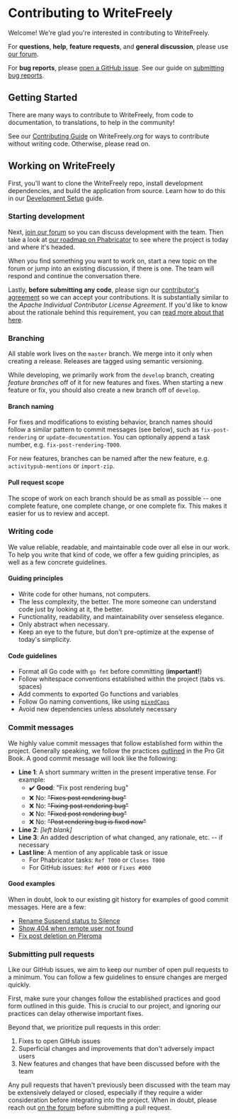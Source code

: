 # Contributing to WriteFreely

Welcome! We're glad you're interested in contributing to WriteFreely.

For **questions**, **help**, **feature requests**, and **general discussion**, please use [our forum](https://flamewar.social/c/postfreely).

For **bug reports**, please [open a GitHub issue](https://github.com/postfreely/postfreely/issues/new). See our guide on [submitting bug reports](https://writefreely.org/contribute#bugs).

## Getting Started

There are many ways to contribute to WriteFreely, from code to documentation, to translations, to help in the community!

See our [Contributing Guide](https://writefreely.org/contribute) on WriteFreely.org for ways to contribute without writing code. Otherwise, please read on.

## Working on WriteFreely

First, you'll want to clone the WriteFreely repo, install development dependencies, and build the application from source. Learn how to do this in our [Development Setup](https://writefreely.org/docs/latest/developer/setup) guide.

### Starting development

Next, [join our forum](https://flamewar.social/c/postfreely) so you can discuss development with the team. Then take a look at [our roadmap on Phabricator](https://phabricator.write.as/tag/write_freely/) to see where the project is today and where it's headed.

When you find something you want to work on, start a new topic on the forum or jump into an existing discussion, if there is one. The team will respond and continue the conversation there.

Lastly, **before submitting any code**, please sign our [contributor's agreement](https://phabricator.write.as/L1) so we can accept your contributions. It is substantially similar to the _Apache Individual Contributor License Agreement_. If you'd like to know about the rationale behind this requirement, you can [read more about that here](https://phabricator.write.as/w/writefreely/cla/).

### Branching

All stable work lives on the `master` branch. We merge into it only when creating a release. Releases are tagged using semantic versioning.

While developing, we primarily work from the `develop` branch, creating _feature branches_ off of it for new features and fixes. When starting a new feature or fix, you should also create a new branch off of `develop`.

#### Branch naming

For fixes and modifications to existing behavior, branch names should follow a similar pattern to commit messages (see below), such as `fix-post-rendering` or `update-documentation`. You can optionally append a task number, e.g. `fix-post-rendering-T000`.

For new features, branches can be named after the new feature, e.g. `activitypub-mentions` or `import-zip`.

#### Pull request scope

The scope of work on each branch should be as small as possible -- one complete feature, one complete change, or one complete fix. This makes it easier for us to review and accept.

### Writing code

We value reliable, readable, and maintainable code over all else in our work. To help you write that kind of code, we offer a few guiding principles, as well as a few concrete guidelines.

#### Guiding principles

* Write code for other humans, not computers.
* The less complexity, the better. The more someone can understand code just by looking at it, the better.
* Functionality, readability, and maintainability over senseless elegance.
* Only abstract when necessary. 
* Keep an eye to the future, but don't pre-optimize at the expense of today's simplicity.

#### Code guidelines

* Format all Go code with `go fmt` before committing (**important!**)
* Follow whitespace conventions established within the project (tabs vs. spaces)
* Add comments to exported Go functions and variables
* Follow Go naming conventions, like using [`mixedCaps`](https://golang.org/doc/effective_go.html#mixed-caps)
* Avoid new dependencies unless absolutely necessary

### Commit messages

We highly value commit messages that follow established form within the project. Generally speaking, we follow the practices [outlined](https://git-scm.com/book/en/v2/Distributed-Git-Contributing-to-a-Project#_commit_guidelines) in the Pro Git Book. A good commit message will look like the following:

* **Line 1**: A short summary written in the present imperative tense. For example:
  * ✔️ **Good**: "Fix post rendering bug"
  * ❌ No: ~~"Fixes post rendering bug"~~
  * ❌ No: ~~"Fixing post rendering bug"~~
  * ❌ No: ~~"Fixed post rendering bug"~~
  * ❌ No: ~~"Post rendering bug is fixed now"~~
* **Line 2**: _[left blank]_
* **Line 3**: An added description of what changed, any rationale, etc. -- if necessary
* **Last line**: A mention of any applicable task or issue
  * For Phabricator tasks: `Ref T000` or `Closes T000`
  * For GitHub issues: `Ref #000` or `Fixes #000`

#### Good examples

When in doubt, look to our existing git history for examples of good commit messages. Here are a few:

* [Rename Suspend status to Silence](https://github.com/postfreely/postfreely/commit/7e014ca65958750ab703e317b1ce8cfc4aad2d6e)
* [Show 404 when remote user not found](https://github.com/postfreely/postfreely/commit/867eb53b3596bd7b3f2be3c53a3faf857f4cd36d)
* [Fix post deletion on Pleroma](https://github.com/postfreely/postfreely/commit/fe82cbb96e3d5c57cfde0db76c28c4ea6dabfe50)

### Submitting pull requests

Like our GitHub issues, we aim to keep our number of open pull requests to a minimum. You can follow a few guidelines to ensure changes are merged quickly.

First, make sure your changes follow the established practices and good form outlined in this guide. This is crucial to our project, and ignoring our practices can delay otherwise important fixes.

Beyond that, we prioritize pull requests in this order:

1. Fixes to open GitHub issues
2. Superficial changes and improvements that don't adversely impact users
3. New features and changes that have been discussed before with the team

Any pull requests that haven't previously been discussed with the team may be extensively delayed or closed, especially if they require a wider consideration before integrating into the project. When in doubt, please reach out [on the forum](https://flamewar.social/c/postfreely) before submitting a pull request.
